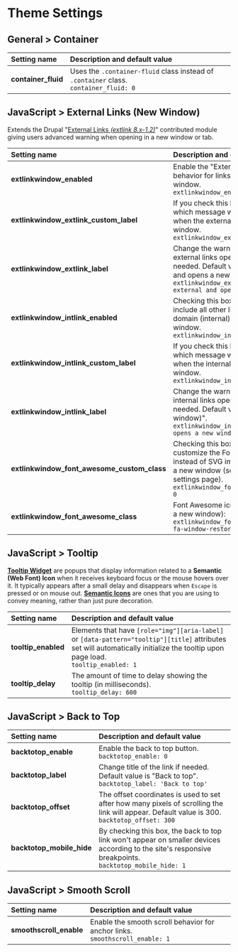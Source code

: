 
Theme Settings
==========

## General > Container

| Setting name | Description and default value |
|:--|:--|
| **container_fluid** | Uses the `.container-fluid` class instead of `.container` class.<br>`container_fluid: 0` |

## JavaScript > External Links (New Window)

Extends the Drupal "[External Links  _(extlink 8.x-1.2)_](https://www.drupal.org/project/extlink)" contributed module giving users advanced warning when opening in a new window or tab.

| Setting name | Description and default value |
|:--|:--|
| **extlinkwindow_enabled** | Enable the "External Links" (New Window) behavior for links that open in a new window.<br>`extlinkwindow_enabled: 1` |
| **extlinkwindow_extlink_custom_label** | If you check this box you can choose which message will be used to warn users when the external links open in a new window.<br>`extlinkwindow_extlink_custom_label: 0` |
| **extlinkwindow_extlink_label** | Change the warning message of the external links opening in a new window if needed. Default value is "(link is external and opens a new window)".<br>`extlinkwindow_extlink_label: '(link is external and opens a new window)'` |
| **extlinkwindow_intlink_enabled** | Checking this box will automatically include all other links having the same domain (internal) and which open in a new window.<br>`extlinkwindow_intlink_enabled: 0` |
| **extlinkwindow_intlink_custom_label** | If you check this box you can choose which message will be used to warn users when the internal links open in a new window.<br>`extlinkwindow_intlink_custom_label: 0` |
| **extlinkwindow_intlink_label** | Change the warning message of the internal links opening in a new window if needed. Default value is "(link opens a new window)".<br>`extlinkwindow_intlink_label: '(link opens a new window)'` |
| **extlinkwindow_font_awesome_custom_class** | Checking this box will allow you to customize the Font Awesome icon (used instead of SVG image) for links opening in a new window (see the "External Links" settings page).<br>`extlinkwindow_font_awesome_custom_class: 0` |
| **extlinkwindow_font_awesome_class** | Font Awesome icon class (links opening in a new window):<br>`extlinkwindow_font_awesome_class: 'fas fa-window-restore'` |

## JavaScript > Tooltip

**[Tooltip Widget](https://www.w3.org/TR/wai-aria-practices-1.1/#tooltip)** are popups that display information related to a **Semantic (Web Font) Icon** when it receives keyboard focus or the mouse hovers over it. It typically appears after a small delay and disappears when `Escape` is pressed or on mouse out. **[Semantic Icons](https://www.w3.org/WAI/WCAG21/Techniques/aria/ARIA24.html)** are ones that you are using to convey meaning, rather than just pure decoration.

| Setting name | Description and default value |
|:--|:--|
| **tooltip_enabled** | Elements that have `[role="img"][aria-label]` or `[data-pattern="tooltip"][title]` attributes set will automatically initialize the tooltip upon page load.<br>`tooltip_enabled: 1` |
| **tooltip_delay** | The amount of time to delay showing the tooltip (in milliseconds).<br>`tooltip_delay: 600` |

## JavaScript > Back to Top

| Setting name | Description and default value |
|:--|:--|
| **backtotop_enable** | Enable the back to top button.<br>`backtotop_enable: 0` |
| **backtotop_label** | Change title of the link if needed. Default value is "Back to top".<br>`backtotop_label: 'Back to top'` |
| **backtotop_offset** | The offset coordinates is used to set after how many pixels of scrolling the link will appear. Default value is 300.<br>`backtotop_offset: 300` |
| **backtotop_mobile_hide** | By checking this box, the back to top link won't appear on smaller devices according to the site's responsive breakpoints.<br>`backtotop_mobile_hide: 1` |

## JavaScript > Smooth Scroll

| Setting name | Description and default value |
|:--|:--|
| **smoothscroll_enable** | Enable the smooth scroll behavior for anchor links.<br>`smoothscroll_enable: 1` |